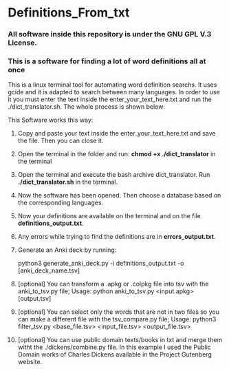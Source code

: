 ﻿# Definitions_From_txt

### All software inside this repository is under the GNU GPL V.3 License.

### This is a software for finding a lot of word definitions all at once
This is a linux terminal tool for automating word definition searchs. It uses gcide and it is adapted to search between many languages. In order to use it you must enter the text inside the enter_your_text_here.txt and run the ./dict_translator.sh. The whole process is shown below:

This Software works this way:

1. Copy and paste your text inside the enter_your_text_here.txt and save the file. Then you can close it.
2. Open the terminal in the folder and run: **chmod +x ./dict_translator** in the terminal
2. Open the terminal and execute the bash archive dict_translator. Run **./dict_translator.sh** in the terminal.
3. Now the software has been opened. Then choose a database based on the corresponding languages.
4. Now your definitions are available on the terminal and on the file **definitions_output.txt**.
5. Any errors while trying to find the definitions are in **errors_output.txt**.
6. Generate an Anki deck by running:

	python3 generate_anki_deck.py -i definitions_output.txt -o [anki_deck_name.tsv]
7. [optional] You can transform a .apkg or .colpkg file into tsv with the anki_to_tsv.py file; Usage: python anki_to_tsv.py <input.apkg> [output.tsv]
8. [optional] You can select only the words that are not in two files so you can make a different file with the tsv_compare.py file; Usage: python3 filter_tsv.py <base_file.tsv> <input_file.tsv> <output_file.tsv>
9. [optional] You can use public domain texts/books in txt and merge them witht the ./dickens/combine.py file. In this example I used the Public Domain works of Charles Dickens available in the Project Gutenberg website. 